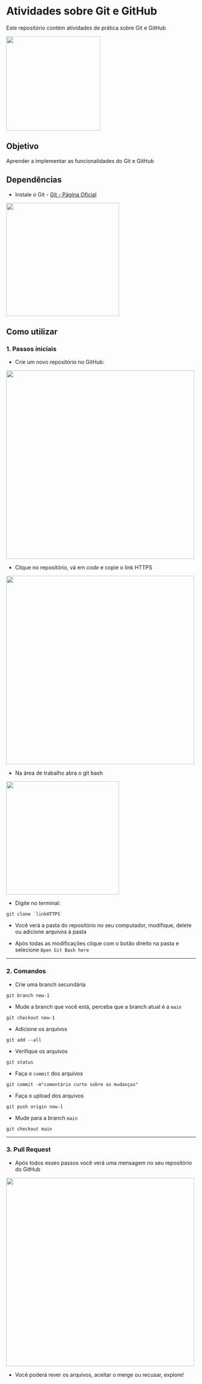 # Atividades sobre Git e GitHub

Este repositório contém atividades de prática sobre Git e GitHub

<img src="https://cdn.worldvectorlogo.com/logos/github-icon-2.svg" width="250" />

## Objetivo
Aprender a implementar as funcionalidades do Git e GitHub

## Dependências

* Instale o Git - [Git - Página Oficial](https://git-scm.com/)

 
<img src="https://cdn.worldvectorlogo.com/logos/git-bash.svg" width="300" />

 

## Como utilizar

###  1. Passos iniciais

* Crie um novo repositório no GitHub:

<img src="https://docs.github.com/assets/cb-29762/mw-1440/images/help/repository/repo-create-global-nav-update.webp" width="500" />

* Clique no repositório, vá em *code* e copie o link HTTPS

<img src="https://itknowledgeexchange.techtarget.com/coffee-talk/files/2020/11/find-github-url.png" width="500" />

* Na área de trabalho abra o git bash

<img src="https://help.lieberlieber.com/LemonTree/attachments/Verify%20Git%20LFS%20Setup/GitBashHere.png" width="300" />

* Digite no terminal:

```git
git clone `linkHTTPS`
```

* Você verá a pasta do repositório no seu computador, modifique, delete ou adicione arquivos à pasta

* Após todas as modificações clique com o botão direito na pasta e selecione `Open Git Bash here`

---

###  2. Comandos

* Crie uma branch secundária

```git
git branch new-1
```

* Mude a branch que você está, perceba que a branch atual é a `main`

```git
git checkout new-1
```

* Adicione os arquivos

```git
git add --all
```

* Verifique os arquivos

```git
git status
```

* Faça o `commit` dos arquivos

```git
git commit -m"comentário curto sobre as mudanças"
```

* Faça o upload dos arquivos

```git
git push origin new-1
```

* Mude para a branch `main`

```git
git checkout main
```

---

###  3. Pull Request

* Após todos esses passos você verá uma mensagem no seu repositório do GitHub

<img src="https://hisham.hm/img/posts/github-comparepr.png" width="500" />



* Você poderá rever os arquivos, aceitar o merge ou recusar, explore!
